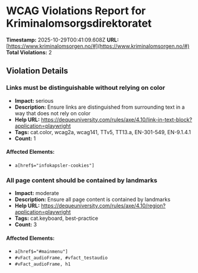 # WCAG Violations Report for Kriminalomsorgsdirektoratet

**Timestamp:** 2025-10-29T00:41:09.608Z
**URL:** [https://www.kriminalomsorgen.no/#](https://www.kriminalomsorgen.no/#)
**Total Violations:** 2

## Violation Details

### Links must be distinguishable without relying on color

- **Impact:** serious
- **Description:** Ensure links are distinguished from surrounding text in a way that does not rely on color
- **Help URL:** https://dequeuniversity.com/rules/axe/4.10/link-in-text-block?application=playwright
- **Tags:** cat.color, wcag2a, wcag141, TTv5, TT13.a, EN-301-549, EN-9.1.4.1
- **Count:** 1

#### Affected Elements:

- `a[href$="infokapsler-cookies"]`

### All page content should be contained by landmarks

- **Impact:** moderate
- **Description:** Ensure all page content is contained by landmarks
- **Help URL:** https://dequeuniversity.com/rules/axe/4.10/region?application=playwright
- **Tags:** cat.keyboard, best-practice
- **Count:** 3

#### Affected Elements:

- `a[href$="#mainmenu"]`
- `#vFact_audioFrame, #vfact_testaudio`
- `#vFact_audioFrame, h1`
